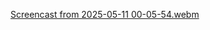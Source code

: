 [Screencast from 2025-05-11 00-05-54.webm](https://github.com/user-attachments/assets/bedd0ad4-c0ac-47c4-bcd1-0e958dc57c45)
